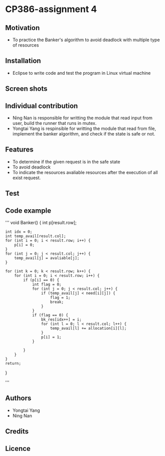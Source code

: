 # CP386-assignment 4
## Motivation
- To practice the Banker's algorithm to avoid deadlock with multiple type of resources
## Installation
- Eclipse to write code and test the program in Linux virtual machine
## Screen shots

## Individual contribution
- Ning Nan is responsible for writting the module that read input from user, build the runner that runs in mutex.
- Yongtai Yang is respinsible for writting the module that read from file, implement the banker algorithm, and check if the state is safe or not.
## Features
- To determine if the given request is in the safe state
- To avoid deadlock
- To indicate the resources avaliable resources after the execution of all exist request.
## Test
## Code example
'''
void Banker() {
	int p[result.row];

	int idx = 0;
	int temp_avail[result.col];
	for (int i = 0; i < result.row; i++) {
		p[i] = 0;
	}
	for (int j = 0; j < result.col; j++) {
		temp_avail[j] = avaliable[j];
	}

	for (int k = 0; k < result.row; k++) {
		for (int i = 0; i < result.row; i++) {
			if (p[i] == 0) {
				int flag = 0;
				for (int j = 0; j < result.col; j++) {
					if (temp_avail[j] < need[i][j]) {
						flag = 1;
						break;
					}
				}
				if (flag == 0) {
					bk_res[idx++] = i;
					for (int l = 0; l < result.col; l++) {
						temp_avail[l] += allocation[i][l];
					}
					p[i] = 1;
				}

			}
		}
	}
	return;
}

'''
## Authors
- Yongtai Yang
- Ning Nan
## Credits
## Licence
